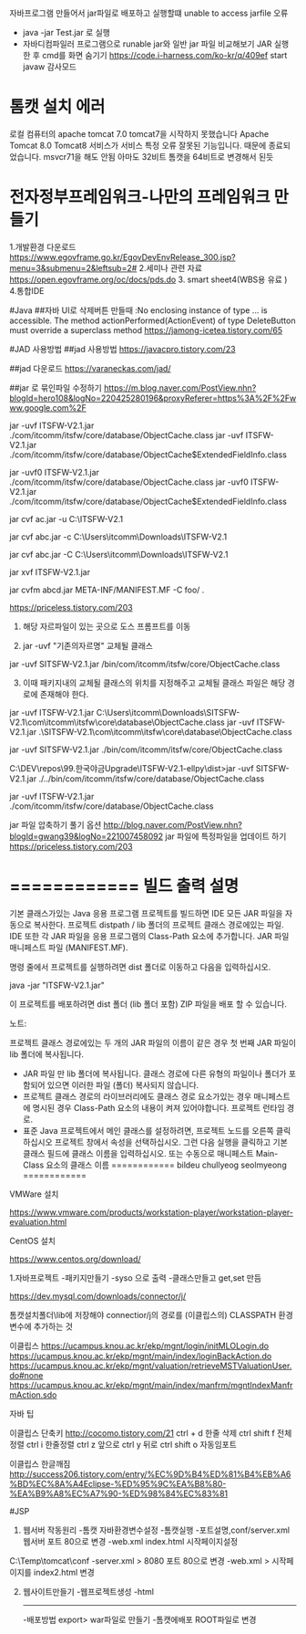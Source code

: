 #
자바프로그램 만들어서 jar파일로 배포하고 실행할떄 unable to access jarfile 오류
- java -jar Test.jar 로 실행
- 자바디컴파일러 프로그램으로 runable jar와 일반 jar 파일 비교해보기
JAR 실행 한 후 cmd를 화면 숨기기
https://code.i-harness.com/ko-kr/q/409ef
start javaw 
감사모드





# 톰캣 설치 에러
로컬 컴퓨터의 apache tomcat 7.0 tomcat7을 시작하지 못했습니다
Apache Tomcat 8.0 Tomcat8 서비스가 서비스 특정 오류
잘못된 기능입니다. 때문에 종료되었습니다.
msvcr71을 해도 안됨 아마도 32비트 톰캣을 64비트로 변경해서 된듯





# 전자정부프레임워크-나만의 프레임워크 만들기
1.개발환경 다운로드  https://www.egovframe.go.kr/EgovDevEnvRelease_300.jsp?menu=3&submenu=2&leftsub=2#
2.세미나 관련 자료  https://open.egovframe.org/oc/docs/pds.do
3.
smart sheet4(WBS용 유료 )
4.통합IDE 





#Java 
##자바 UI로 삭제버튼 만들때 :No enclosing instance of type ... is accessible.
The method actionPerformed(ActionEvent) of type DeleteButton must override a superclass method
https://jamong-icetea.tistory.com/65


#JAD 사용방법
##jad 사용방법 https://javacpro.tistory.com/23

##jad 다운로드 https://varaneckas.com/jad/

##jar 로 묶인파일 수정하기
https://m.blog.naver.com/PostView.nhn?blogId=hero108&logNo=220425280196&proxyReferer=https%3A%2F%2Fwww.google.com%2F



jar -uvf ITSFW-V2.1.jar ./com/itcomm/itsfw/core/database/ObjectCache.class
jar -uvf ITSFW-V2.1.jar ./com/itcomm/itsfw/core/database/ObjectCache$ExtendedFieldInfo.class

jar -uvf0 ITSFW-V2.1.jar ./com/itcomm/itsfw/core/database/ObjectCache.class
jar -uvf0 ITSFW-V2.1.jar ./com/itcomm/itsfw/core/database/ObjectCache$ExtendedFieldInfo.class





jar cvf ac.jar -u C:\ITSFW-V2.1

jar cvf abc.jar -c C:\Users\itcomm\Downloads\ITSFW-V2.1

jar cvf abc.jar -C C:\Users\itcomm\Downloads\ITSFW-V2.1

jar xvf ITSFW-V2.1.jar

jar cvfm abcd.jar META-INF/MANIFEST.MF -C foo/ .

https://priceless.tistory.com/203

1. 해당 자르파일이 있는 곳으로 도스 프롬프트를 이동

2.  jar -uvf "기존의자르명" 교체될 클래스

jar -uvf SITSFW-V2.1.jar /bin/com/itcomm/itsfw/core/ObjectCache.class

3. 이때 패키지내의 교체될 클래스의 위치를 지정해주고  교체될 클래스 파일은 해당 경로에 존재해야 한다.


jar -uvf ITSFW-V2.1.jar C:\Users\itcomm\Downloads\SITSFW-V2.1\com\itcomm\itsfw\core\database\ObjectCache.class
jar -uvf ITSFW-V2.1.jar .\SITSFW-V2.1\com\itcomm\itsfw\core\database\ObjectCache.class

jar -uvf SITSFW-V2.1.jar ./bin/com/itcomm/itsfw/core/ObjectCache.class

C:\DEV\repos\99.한국야금Upgrade\ITSFW-V2.1-ellpy\dist>jar -uvf SITSFW-V2.1.jar ./../bin/com/itcomm/itsfw/core/database/ObjectCache.class


jar -uvf ITSFW-V2.1.jar ./com/itcomm/itsfw/core/database/ObjectCache.class

jar 파일 압축하기 풀기 옵션 http://blog.naver.com/PostView.nhn?blogId=gwang39&logNo=221007458092
jar 파일에 특정파일을 업데이트 하기 https://priceless.tistory.com/203



============
빌드 출력 설명
============

기본 클래스가있는 Java 응용 프로그램 프로젝트를 빌드하면 IDE
모든 JAR 파일을 자동으로 복사한다.
프로젝트 distpath / lib 폴더의 프로젝트 클래스 경로에있는 파일. IDE
또한 각 JAR 파일을 응용 프로그램의 Class-Path 요소에 추가합니다.
JAR 파일 매니페스트 파일 (MANIFEST.MF).

명령 줄에서 프로젝트를 실행하려면 dist 폴더로 이동하고
다음을 입력하십시오.

java -jar "ITSFW-V2.1.jar"

이 프로젝트를 배포하려면 dist 폴더 (lib 폴더 포함)
ZIP 파일을 배포 할 수 있습니다.

노트:

프로젝트 클래스 경로에있는 두 개의 JAR 파일의 이름이 같은 경우 첫 번째
JAR 파일이 lib 폴더에 복사됩니다.
* JAR 파일 만 lib 폴더에 복사됩니다.
클래스 경로에 다른 유형의 파일이나 폴더가 포함되어 있으면 이러한 파일 (폴더)
복사되지 않습니다.
* 프로젝트 클래스 경로의 라이브러리에도 클래스 경로 요소가있는 경우
매니페스트에 명시된 경우 Class-Path 요소의 내용이 켜져 있어야합니다.
프로젝트 런타임 경로.
* 표준 Java 프로젝트에서 메인 클래스를 설정하려면, 프로젝트 노드를 오른쪽 클릭하십시오
프로젝트 창에서 속성을 선택하십시오. 그런 다음 실행을 클릭하고
기본 클래스 필드에 클래스 이름을 입력하십시오. 또는 수동으로
매니페스트 Main-Class 요소의 클래스 이름
============
bildeu chullyeog seolmyeong
============





VMWare 설치 

https://www.vmware.com/products/workstation-player/workstation-player-evaluation.html


CentOS 설치

https://www.centos.org/download/



1.자바프로젝트
-패키지만들기
-syso 으로 출력
-클래스만들고 get,set  만듬


https://dev.mysql.com/downloads/connector/j/

톰캣설치폴더\lib에 저장해야 connectior/j의 경로를 (이클립스의) CLASSPATH 환경변수에 추가하는 것



이클립스
https://ucampus.knou.ac.kr/ekp/mgnt/login/initMLOLogin.do
https://ucampus.knou.ac.kr/ekp/mgnt/main/index/loginBackAction.do
https://ucampus.knou.ac.kr/ekp/mgnt/valuation/retrieveMSTValuationUser.do#none
https://ucampus.knou.ac.kr/ekp/mgnt/main/index/manfrm/mgntIndexManfrmAction.sdo


자바 팁

이클립스 단축키  http://cocomo.tistory.com/21
ctrl + d 한줄 삭제
ctrl shift f 전체정렬
ctrl i    한줄정렬
ctrl z 앞으로
ctrl y 뒤로
ctrl shift o 자동임포트


이클립스 한글깨짐
http://success206.tistory.com/entry/%EC%9D%B4%ED%81%B4%EB%A6%BD%EC%8A%A4Eclipse-%ED%95%9C%EA%B8%80-%EA%B9%A8%EC%A7%90-%ED%98%84%EC%83%81


#JSP
1. 웹서버 작동원리
-톰캣 자바환경변수설정
-톰캣실행
-포트설명,conf/server.xml 웹서버 포트 80으로 변경
-web.xml index.html 시작페이지설정

C:\Temp\tomcat\conf
-server.xml > 8080 포트 80으로 변경
-web.xml > 시작페이지를 index2.html 변경


2. 웹사이트만들기
-웹프로젝트생성
-html <a> <hr>
-배포방법 export> war파일로 만들기
-톰캣에배포 ROOT파일로 변경



